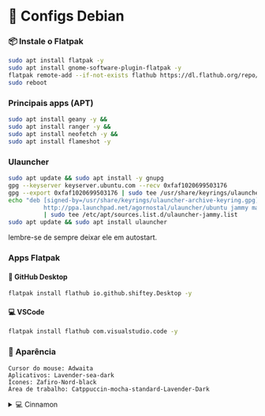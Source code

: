 # 🎯 Configs Debian

### 📦 Instale o Flatpak

```bash
sudo apt install flatpak -y
sudo apt install gnome-software-plugin-flatpak -y
flatpak remote-add --if-not-exists flathub https://dl.flathub.org/repo/flathub.flatpakrepo -y
sudo reboot
```

### Principais apps (APT)
```bash
sudo apt install geany -y &&
sudo apt install ranger -y &&
sudo apt install neofetch -y &&
sudo apt install flameshot -y
```

### Ulauncher
```bash
sudo apt update && sudo apt install -y gnupg
gpg --keyserver keyserver.ubuntu.com --recv 0xfaf1020699503176
gpg --export 0xfaf1020699503176 | sudo tee /usr/share/keyrings/ulauncher-archive-keyring.gpg > /dev/null
echo "deb [signed-by=/usr/share/keyrings/ulauncher-archive-keyring.gpg] \
          http://ppa.launchpad.net/agornostal/ulauncher/ubuntu jammy main" \
          | sudo tee /etc/apt/sources.list.d/ulauncher-jammy.list
sudo apt update && sudo apt install ulauncher
```
lembre-se de sempre deixar ele em autostart.

### Apps Flatpak
 #### 📁 GitHub Desktop
  ```bash
flatpak install flathub io.github.shiftey.Desktop -y
 ```
 #### 💻 VSCode
  ```bash
flatpak install flathub com.visualstudio.code -y
```

### 🎨 Aparência

    Cursor do mouse: Adwaita
    Aplicativos: Lavender-sea-dark
    Ícones: Zafiro-Nord-black
    Área de trabalho: Catppuccin-mocha-standard-Lavender-Dark

<details>
  <summary>💻 Cinnamon</summary>

  ### ⚡ Extensões do Cinnamon
  
    gTile
    Painéis transparentes
    
</details>




